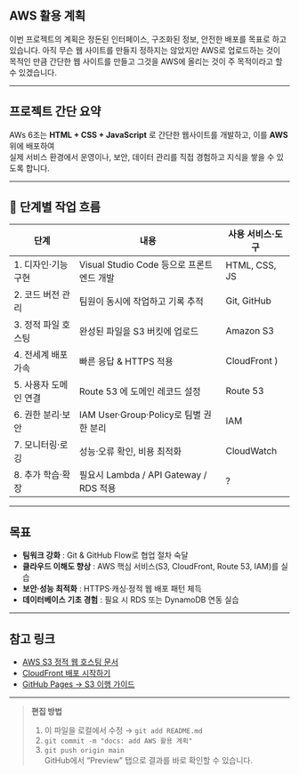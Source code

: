 ## **AWS 활용 계획**

이번 프로젝트의 계획은 정돈된 인터페이스, 구조화된 정보, 안전한 배포를 목표로 하고 있습니다. 
아직 무슨 웹 사이트를 만들지 정하지는 않았지만 AWS로 업로드하는 것이 목적인 만큼 간단한 웹 사이트를 만들고
그것을 AWS에 올리는 것이 주 목적이라고 할 수 있겠습니다.

---

##  프로젝트 간단 요약

AWs 6조는 **HTML + CSS + JavaScript** 로 간단한 웹사이트를 개발하고, 이를 **AWS** 위에 배포하여  
실제 서비스 환경에서 운영이나, 보안, 데이터 관리를 직접 경험하고 지식을 쌓을 수 있도록 합니다.

---

## 🚀 단계별 작업 흐름

| 단계 | 내용 | 사용 서비스·도구 |
| --- | --- | --- |
| 1. 디자인·기능 구현 | Visual Studio Code 등으로 프론트엔드 개발 | HTML, CSS, JS |
| 2️. 코드 버전 관리 | 팀원이 동시에 작업하고 기록 추적 | Git, GitHub |
| 3️. 정적 파일 호스팅 | 완성된 파일을 S3 버킷에 업로드 | Amazon S3 |
| 4️. 전세계 배포 가속 | 빠른 응답 & HTTPS 적용 | CloudFront ) |
| 5️. 사용자 도메인 연결 | Route 53 에 도메인 레코드 설정 | Route 53 |
| 6️. 권한 분리·보안 | IAM User·Group·Policy로 팀별 권한 분리 | IAM |
| 7️. 모니터링·로깅 | 성능·오류 확인, 비용 최적화 | CloudWatch |
| 8️. 추가 학습·확장 | 필요시 Lambda / API Gateway / RDS 적용 | ? |

---

## 목표

- **팀워크 강화** : Git & GitHub Flow로 협업 절차 숙달  
- **클라우드 이해도 향상** : AWS 핵심 서비스(S3, CloudFront, Route 53, IAM)를 실습  
- **보안·성능 최적화** : HTTPS·캐싱·정적 웹 배포 패턴 체득  
- **데이터베이스 기초 경험** : 필요 시 RDS 또는 DynamoDB 연동 실습

---

## 참고 링크

- [AWS S3 정적 웹 호스팅 문서](https://docs.aws.amazon.com/ko_kr/AmazonS3/latest/dev/WebsiteHosting.html)
- [CloudFront 배포 시작하기](https://docs.aws.amazon.com/ko_kr/AmazonCloudFront/latest/DeveloperGuide/GettingStarted.html)
- [GitHub Pages → S3 이행 가이드](https://aws.amazon.com/ko/blogs/)

---

>  **편집 방법**  
> 1. 이 파일을 로컬에서 수정 → `git add README.md`  
> 2. `git commit -m "docs: add AWS 활용 계획"`  
> 3. `git push origin main`  
>    GitHub에서 “Preview” 탭으로 결과를 바로 확인할 수 있습니다.
